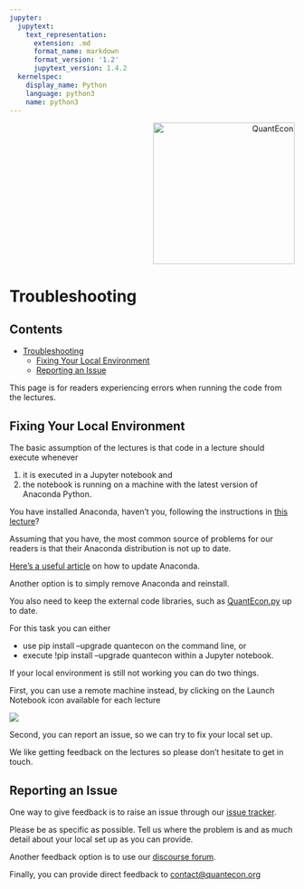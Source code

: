 ```yaml
---
jupyter:
  jupytext:
    text_representation:
      extension: .md
      format_name: markdown
      format_version: '1.2'
      jupytext_version: 1.4.2
  kernelspec:
    display_name: Python
    language: python3
    name: python3
---
```



<a id='troubleshooting'></a>
<div id="qe-notebook-header" align="right" style="text-align:right;">
        <a href="https://quantecon.org/" title="quantecon.org">
                <img style="width:250px;display:inline;" width="250px" src="https://assets.quantecon.org/img/qe-menubar-logo.svg" alt="QuantEcon">
        </a>
</div>


# Troubleshooting


## Contents

- [Troubleshooting](#Troubleshooting)  
  - [Fixing Your Local Environment](#Fixing-Your-Local-Environment)  
  - [Reporting an Issue](#Reporting-an-Issue)  


This page is for readers experiencing errors when running the code from the lectures.

<!-- #region -->
## Fixing Your Local Environment

The basic assumption of the lectures is that code in a lecture should execute whenever

1. it is executed in a Jupyter notebook and  
1. the notebook is running on a machine with the latest version of Anaconda Python.  


You have installed Anaconda, haven’t you, following the instructions in [this lecture](https://python-programming.quantecon.org/getting_started.html)?

Assuming that you have, the most common source of problems for our readers is that their Anaconda distribution is not up to date.

[Here’s a useful article](https://www.anaconda.com/keeping-anaconda-date/)
on how to update Anaconda.

Another option is to simply remove Anaconda and reinstall.

You also need to keep the external code libraries, such as [QuantEcon.py](https://quantecon.org/quantecon-py) up to date.

For this task you can either

- use pip install –upgrade quantecon on the command line, or  
- execute !pip install –upgrade quantecon within a Jupyter notebook.  


If your local environment is still not working you can do two things.

First, you can use a remote machine instead, by clicking on the Launch Notebook icon available for each lecture

<img src="https://s3-ap-southeast-2.amazonaws.com/python-programming.quantecon.org/_static/lecture_specific/troubleshooting/launch.png" style="">

Second, you can report an issue, so we can try to fix your local set up.

We like getting feedback on the lectures so please don’t hesitate to get in
touch.
<!-- #endregion -->

## Reporting an Issue

One way to give feedback is to raise an issue through our [issue tracker](https://github.com/QuantEcon/lecture-python-advanced/issues).

Please be as specific as possible.  Tell us where the problem is and as much
detail about your local set up as you can provide.

Another feedback option is to use our [discourse forum](https://discourse.quantecon.org/).

Finally, you can provide direct feedback to [contact@quantecon.org](mailto:contact@quantecon.org)
